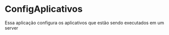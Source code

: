 # ConfigAplicativos
Essa aplicação configura os aplicativos que estão sendo executados em um server
